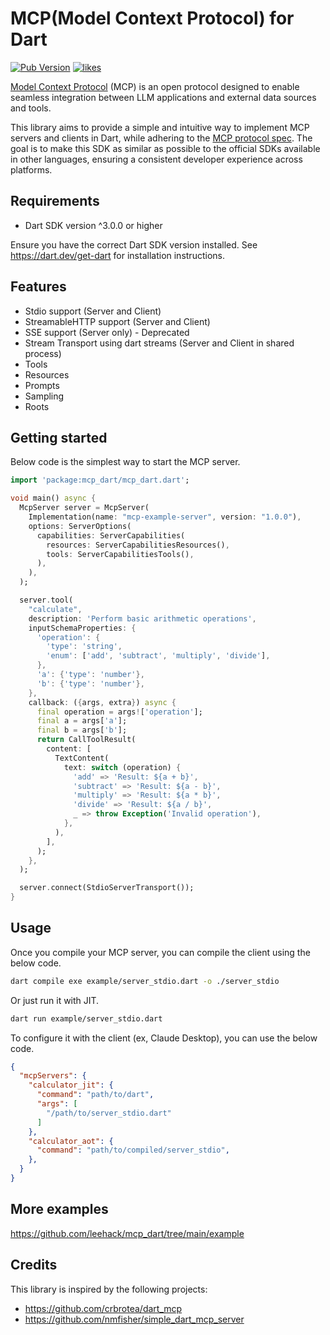 # MCP(Model Context Protocol) for Dart

[![Pub Version](https://img.shields.io/pub/v/mcp_dart?color=blueviolet)](https://pub.dev/packages/mcp_dart)
[![likes](https://img.shields.io/pub/likes/mcp_dart?logo=dart)](https://pub.dev/packages/mcp_dart/score)

[Model Context Protocol](https://modelcontextprotocol.io/) (MCP) is an open protocol designed to enable seamless integration between LLM applications and external data sources and tools.

This library aims to provide a simple and intuitive way to implement MCP servers and clients in Dart, while adhering to the [MCP protocol spec](https://spec.modelcontextprotocol.io/). The goal is to make this SDK as similar as possible to the official SDKs available in other languages, ensuring a consistent developer experience across platforms.

## Requirements

- Dart SDK version ^3.0.0 or higher

Ensure you have the correct Dart SDK version installed. See <https://dart.dev/get-dart> for installation instructions.

## Features

- Stdio support (Server and Client)
- StreamableHTTP support (Server and Client)
- SSE support (Server only) - Deprecated
- Stream Transport using dart streams (Server and Client in shared process)
- Tools
- Resources
- Prompts
- Sampling
- Roots

## Getting started

Below code is the simplest way to start the MCP server.

```dart
import 'package:mcp_dart/mcp_dart.dart';

void main() async {
  McpServer server = McpServer(
    Implementation(name: "mcp-example-server", version: "1.0.0"),
    options: ServerOptions(
      capabilities: ServerCapabilities(
        resources: ServerCapabilitiesResources(),
        tools: ServerCapabilitiesTools(),
      ),
    ),
  );

  server.tool(
    "calculate",
    description: 'Perform basic arithmetic operations',
    inputSchemaProperties: {
      'operation': {
        'type': 'string',
        'enum': ['add', 'subtract', 'multiply', 'divide'],
      },
      'a': {'type': 'number'},
      'b': {'type': 'number'},
    },
    callback: ({args, extra}) async {
      final operation = args!['operation'];
      final a = args['a'];
      final b = args['b'];
      return CallToolResult(
        content: [
          TextContent(
            text: switch (operation) {
              'add' => 'Result: ${a + b}',
              'subtract' => 'Result: ${a - b}',
              'multiply' => 'Result: ${a * b}',
              'divide' => 'Result: ${a / b}',
              _ => throw Exception('Invalid operation'),
            },
          ),
        ],
      );
    },
  );

  server.connect(StdioServerTransport());
}
```

## Usage

Once you compile your MCP server, you can compile the client using the below code.

```bash
dart compile exe example/server_stdio.dart -o ./server_stdio
```

Or just run it with JIT.

```bash
dart run example/server_stdio.dart
```

To configure it with the client (ex, Claude Desktop), you can use the below code.

```json
{
  "mcpServers": {
    "calculator_jit": {
      "command": "path/to/dart",
      "args": [
        "/path/to/server_stdio.dart"
      ]
    },
    "calculator_aot": {
      "command": "path/to/compiled/server_stdio",
    },
  }
}
```

## More examples

<https://github.com/leehack/mcp_dart/tree/main/example>

## Credits

This library is inspired by the following projects:

- <https://github.com/crbrotea/dart_mcp>
- <https://github.com/nmfisher/simple_dart_mcp_server>
